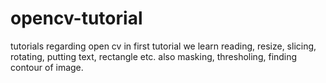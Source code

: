 # opencv-tutorial
tutorials regarding open cv
in first tutorial we learn
  reading, resize, slicing, rotating, putting text, rectangle etc.
  also masking, thresholing, finding contour of image.
